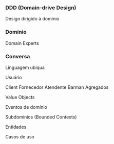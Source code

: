 ### DDD (Domain-drive Design)
Design dirigido à domínio

### Domínio
Domain Experts

### Conversa
Linguagem ubíqua

Usuário

Client
Fornecedor
Atendente
Barman
Agregados

Value Objects

Eventos de domínio

Subdomínios (Bounded Contexts)

Entidades

Casos de uso